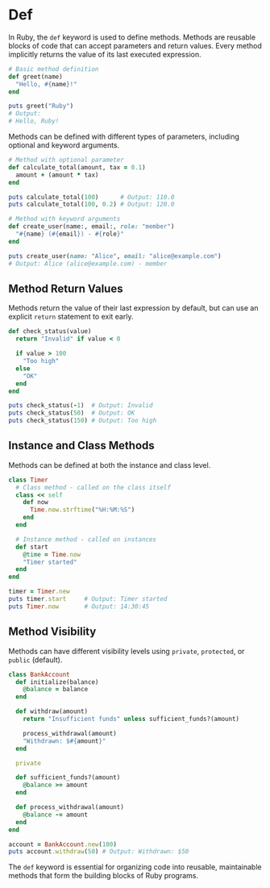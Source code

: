 # Def

In Ruby, the `def` keyword is used to define methods. Methods are reusable blocks of code that can accept parameters and return values. Every method implicitly returns the value of its last executed expression.

```ruby
# Basic method definition
def greet(name)
  "Hello, #{name}!"
end

puts greet("Ruby")
# Output:
# Hello, Ruby!
```

Methods can be defined with different types of parameters, including optional and keyword arguments.

```ruby
# Method with optional parameter
def calculate_total(amount, tax = 0.1)
  amount + (amount * tax)
end

puts calculate_total(100)      # Output: 110.0
puts calculate_total(100, 0.2) # Output: 120.0

# Method with keyword arguments
def create_user(name:, email:, role: "member")
  "#{name} (#{email}) - #{role}"
end

puts create_user(name: "Alice", email: "alice@example.com")
# Output: Alice (alice@example.com) - member
```

## Method Return Values

Methods return the value of their last expression by default, but can use an explicit `return` statement to exit early.

```ruby
def check_status(value)
  return "Invalid" if value < 0

  if value > 100
    "Too high"
  else
    "OK"
  end
end

puts check_status(-1)  # Output: Invalid
puts check_status(50)  # Output: OK
puts check_status(150) # Output: Too high
```

## Instance and Class Methods

Methods can be defined at both the instance and class level.

```ruby
class Timer
  # Class method - called on the class itself
  class << self
    def now
      Time.now.strftime("%H:%M:%S")
    end
  end

  # Instance method - called on instances
  def start
    @time = Time.now
    "Timer started"
  end
end

timer = Timer.new
puts timer.start     # Output: Timer started
puts Timer.now       # Output: 14:30:45
```

## Method Visibility

Methods can have different visibility levels using `private`, `protected`, or `public` (default).

```ruby
class BankAccount
  def initialize(balance)
    @balance = balance
  end

  def withdraw(amount)
    return "Insufficient funds" unless sufficient_funds?(amount)

    process_withdrawal(amount)
    "Withdrawn: $#{amount}"
  end

  private

  def sufficient_funds?(amount)
    @balance >= amount
  end

  def process_withdrawal(amount)
    @balance -= amount
  end
end

account = BankAccount.new(100)
puts account.withdraw(50) # Output: Withdrawn: $50
```

The `def` keyword is essential for organizing code into reusable, maintainable methods that form the building blocks of Ruby programs. 